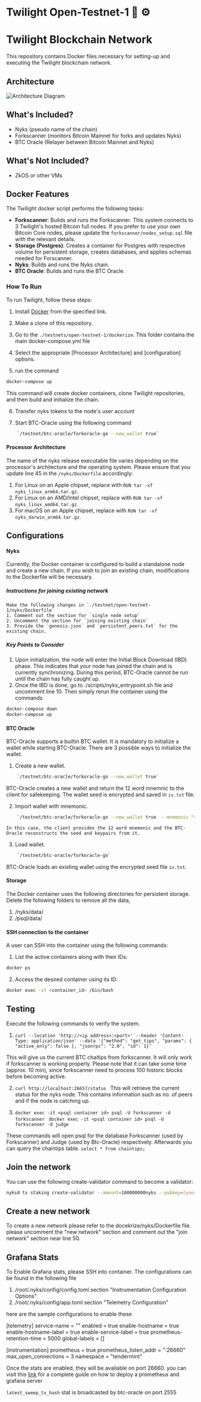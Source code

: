# Twilight Open-Testnet-1 🧪 ⚙️

# Twilight Blockchain Network

This repository contains Docker files necessary for setting-up and executing the Twilight blockchain network.

## Architecture

![Architecture Diagram](architecture-open-testnet-1.jpg)

## What's Included?
- Nyks (pseudo name of the chain)
- Forkscanner (monitors Bitcoin Mainnet for forks and updates Nyks)
- BTC Oracle (Relayer between Bitcoin Mainnet and Nyks)

## What's Not Included?
- ZkOS or other VMs

## Docker Features

The Twilight docker script performs the following tasks:

- **Forkscanner**: Builds and runs the Forkscanner. This system connects to 3 Twilight's hosted Bitcoin full nodes. If you prefer to use your own Bitcoin Core nodes, please update the `forkscanner/nodes_setup.sql` file with the relevant details.
- **Storage (Postgres)**: Creates a container for Postgres with respective volume for persistent storage, creates databases, and applies schemas needed for Forscanner.
- **Nyks**: Builds and runs the Nyks chain.
- **BTC Oracle**: Builds and runs the BTC Oracle.

###  How To Run

To run Twilight, follow these steps:

1. Install [Docker](https://docs.docker.com/get-docker/) from the specified link.

2. Make a clone of this repository.

3. Go to the `./testnets/open-testnet-1/dockerize`. This folder contains the main docker-compose.yml file

4. Select the appropriate [Processor Architecture] and [configuration] options. 
5. run the command

```bash
docker-compose up
```
This command will create docker containers, clone Twilight repositories, and then build and initialize the chain. 

6. Transfer nyks tokens to the node's user account

7. Start BTC-Oracle using the following command

```bash
    `/testnet/btc-oracle/forkoracle-go --new_wallet true`
```

#### Processor Architecture
The name of the nyks release executable file varies depending on the processor's architecture and the operating system. Please ensure that you update line 45 in the `/nyks/Dockerfile` accordingly:
1. For Linux on an Apple chipset, replace with `RUN tar -xf nyks_linux_arm64.tar.gz`.
2. For Linux on an AMD/Intel chipset, replace with `RUN tar -xf nyks_linux_amd64.tar.gz`.
3. For macOS on an Apple chipset, replace with `RUN tar -xf nyks_darwin_arm64.tar.gz`.

## Configurations

#### Nyks
Currently, the Docker container is configured to build a standalone node and create a new chain. If you wish to join an existing chain, modifications to the Dockerfile will be necessary. 
##### Instructions for joining existing network
    Make the following changes in `./testnet/open-testnet-1/nyks/Dockerfile`   
    1. Comment out the section for `single node setup`
    2. Uncomment the section for `joining existing chain`
    3. Provide the `genesis.json` and `persistent_peers.txt` for the existing chain.

##### Key Points to Consider
1. Upon initialization, the node will enter the Initial Block Download (IBD) phase. This indicates that your node has joined the chain and is currently synchronizing. During this period, BTC-Oracle cannot be run until the chain has fully caught up. 
2. Once the IBD is done, go to ./scripts/nyks_entrypoint.sh file and uncomment line 10. Then simply rerun the container using the commands 
```bash
docker-compose down
docker-compose up
```    

#### BTC Oracle
BTC-Oracle supports a builtin BTC wallet. It is mandatory to initialize a wallet while starting BTC-Oracle.
There are 3 possible ways to initialize the wallet.
1. Create a new wallet. 
```bash
    `/testnet/btc-oracle/forkoracle-go --new_wallet true`
```
BTC-Oracle creates a new wallet and return the 12 word mnemnic to the client for safekeeping. The wallet seed is encrypted and saved in `iv.txt` file.  

2. Import wallet with mnemonic. 
```bash
    `/testnet/btc-oracle/forkoracle-go --new_wallet true  --mnemonic "<12 word mnemonic>"`
```
    In this case, the client provides the 12 word mnemonic and the BTC-Oracle reconstructs the seed and keypairs from it.

3. Load wallet.
```bash 
    `/testnet/btc-oracle/forkoracle-go`
```
BTC-Oracle loads an existing wallet using the encrypted seed file `iv.txt`.  

#### Storage
The Docker container uses the following directories for persistent storage. Delete the following folders to remove all the data, 
1. /nyks/data/
2. /psql/data/

#### SSH connection to the container
A user can SSH into the container using the following commands:

1. List the active containers along with their IDs:
```bash
docker ps
```
2. Access the desired container using its ID:
```bash
docker exec -it <container_id> /bin/bash
```
## Testing
Execute the following commands to verify the system.

1. ```curl --location 'http://<ip address>:<port>' --header 'Content-Type: application/json' --data '{"method": "get_tips", "params": { "active_only": false }, "jsonrpc": "2.0", "id": 1}' ```

This will give us the current BTC chaitips from forkscanner. It will only work if forkscanner is working properly. Please note that it can take some time (approx. 10 min), since forkscanner need to process 100 historic blocks before becoming active.

2. ```curl http://localhost:26657/status ```
This will retrieve the current status for the nyks node. This contains information such as no. of peers and if the node is catching up.

3. ```docker exec -it <psql container id> psql -U forkscanner -d forkscanner ```
    ```docker exec -it <psql container id> psql -U forkscanner -d judge ```

These commands will open psql for the database Forkscanner (used by Forkscanner) and Judge (used by Btc-Oracle) respectively. Afterwards you can query the chaintips table. 
    ```select * from chaintips;```

## Join the network
You can use the following create-validator command to become a validator:

```bash
nyksd tx staking create-validator --amount=100000000nyks --pubkey=[your-pub-key] --moniker="validator-self" --chain-id=nyks --commission-rate="0.10" --commission-max-rate="0.20" --commission-max-change-rate="0.01" --min-self-delegation="1" --gas="auto" --gas-prices="0nyks" --from=validator-self --keyring-backend test
```

## Create a new network
To create a new network please refer to the docekrize/nyks/Dockerfile file. please uncomment the "new network" section and comment out the "join network" section near line 50.

## Grafana Stats
To Enable Grafana stats, please SSH into container. The configurations can be found in the following file

1. /root/.nyks/config/config.toml section "Instrumentation Configuration Options"
2. /root/.nyks/config/app.toml section "Telemetry Configuration"

here are the sample configurations to enable these

[telemetry]
service-name = ""
enabled = true
enable-hostname = true
enable-hostname-label = true
enable-service-label = true
prometheus-retention-time = 5000
global-labels = []

[instrumentation]
prometheus = true
prometheus_listen_addr = ":26660"
max_open_connections = 3
namespace = "tendermint"

Once the stats are enabled, they will be available on port 26660. you can visit this [link](https://medium.com/@ironsf/zetachain-testnet-monitoring-with-grafana-35609cd9308e) for a complete guide on how to deploy a prometheus and grafana server

`latest_sweep_tx_hash` stat is broadcasted by btc-oracle on port 2555

